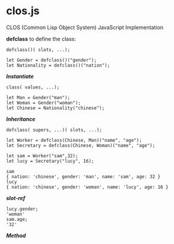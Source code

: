 # clos.js
CLOS (Common Lisp Object System) JavaScript Implementation


**defclass** to define the class:

```
defclass()( slots, ...);

let Gender = defclass()("gender");
let Nationality = defclass()("nation");
```

***Instantiate***

```
class( values, ...);

let Man = Gender("man");
let Woman = Gender("woman");
let Chinese = Nationality("chinese");
```

***Inheritance***
```
defclass( supers, ...)( slots, ...);

let Worker = defclass(Chinese, Man)("name", "age");
let Secretary = defclass(Chinese, Woman)("name", "age");
```

```
let sam = Worker("sam",32);
let lucy = Secretary("lucy", 16);

sam
{ nation: 'chinese', gender: 'man', name: 'sam', age: 32 } 
lucy
{ nation: 'chinese', gender: 'woman', name: 'lucy', age: 16 }
```

***slot-ref***
```
lucy.gender;
'woman'
sam.age;
'32'
```

***Method***
